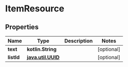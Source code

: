 
# ItemResource

## Properties
Name | Type | Description | Notes
------------ | ------------- | ------------- | -------------
**text** | **kotlin.String** |  |  [optional]
**listId** | [**java.util.UUID**](java.util.UUID.md) |  |  [optional]



